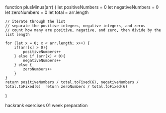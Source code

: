 function plusMinus(arr) {
    let positiveNumbers = 0
    let negativeNumbers = 0
    let zeroNumbers = 0
    let total = arr.length

    // iterate through the list
    // separate the positive integers, negative integers, and zeros
    // count how many are positive, negative, and zero, then divide by the list length

    for (let x = 0; x < arr.length; x++) {
        if(arr[x] > 0){
            positiveNumbers++
        } else if (arr[x] < 0){
            negativeNumbers++
        } else {
            zeroNumbers++
        }
    }
    return positiveNumbers / total.toFixed(6), negativeNumbers / total.toFixed(6)  return zeroNumbers / total.toFixed(6)

}

hackrank exercises 01 week preparation
